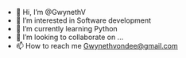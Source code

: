 - 👋 Hi, I’m @GwynethV
- 👀 I’m interested in Software development
- 🌱 I’m currently learning Python
- 💞️ I’m looking to collaborate on ...
- 📫 How to reach me Gwynethvondee@gmail.com

<!---
GwynethV/GwynethV is a ✨ special ✨ repository because its `README.md` (this file) appears on your GitHub profile.
You can click the Preview link to take a look at your changes.
--->
